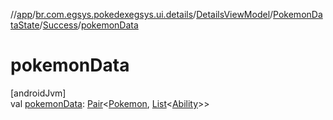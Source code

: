 //[app](../../../../../index.md)/[br.com.egsys.pokedexegsys.ui.details](../../../index.md)/[DetailsViewModel](../../index.md)/[PokemonDataState](../index.md)/[Success](index.md)/[pokemonData](pokemon-data.md)

# pokemonData

[androidJvm]\
val [pokemonData](pokemon-data.md): [Pair](https://kotlinlang.org/api/latest/jvm/stdlib/kotlin/-pair/index.html)&lt;[Pokemon](../../../../br.com.egsys.pokedexegsys.data.model.storage/-pokemon/index.md), [List](https://kotlinlang.org/api/latest/jvm/stdlib/kotlin.collections/-list/index.html)&lt;[Ability](../../../../br.com.egsys.pokedexegsys.data.model.storage/-ability/index.md)&gt;&gt;
